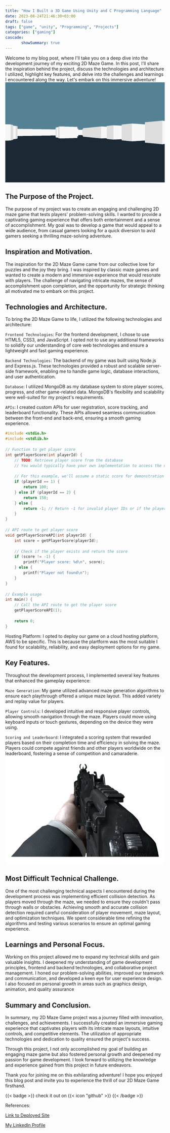 ```yaml
---
title: "How I Built a 3D Game Using Unity and C Programming Language"
date: 2023-08-24T21:46:30+03:00
draft: false
tags: ["game", "unity", "Programming", "Projects"]
categories: ["gaming"]
cascade: 
       showSummary: true
---
```

Welcome to my blog post, where I'll take you on a deep dive into the development journey of my exciting 2D Maze Game. In this post, I'll share the inspiration behind the project, discuss the technologies and architecture I utilized, highlight key features, and delve into the challenges and learnings I encountered along the way. Let's embark on this immersive adventure!
![](image-resizing.gif)

## The Purpose of the Project.
The purpose of my project was to create an engaging and challenging 2D maze game that tests players' problem-solving skills. I wanted to provide a captivating gaming experience that offers both entertainment and a sense of accomplishment. My goal was to develop a game that would appeal to a wide audience, from casual gamers looking for a quick diversion to avid gamers seeking a thrilling maze-solving adventure.

## Inspiration and Motivation.
The inspiration for the 2D Maze Game came from our collective love for puzzles and the joy they bring. I was inspired by classic maze games and wanted to create a modern and immersive experience that would resonate with players. The challenge of navigating intricate mazes, the sense of accomplishment upon completion, and the opportunity for strategic thinking all motivated me to embark on this project.

## Technologies and Architecture.
To bring the 2D Maze Game to life, I utilized the following technologies and architecture:

`Frontend Technologies`: For the frontend development, I chose to use HTML5, CSS3, and JavaScript. I opted not to use any additional frameworks to solidify our understanding of core web technologies and ensure a lightweight and fast gaming experience.

`Backend Technologies`: The backend of my game was built using Node.js and Express.js. These technologies provided a robust and scalable server-side framework, enabling me to handle game logic, database interactions, and user authentication.

`Database`: I utilized MongoDB as my database system to store player scores, progress, and other game-related data. MongoDB's flexibility and scalability were well-suited for my project's requirements.

`APIs`: I created custom APIs for user registration, score tracking, and leaderboard functionality. These APIs allowed seamless communication between the front-end and back-end, ensuring a smooth gaming experience.

```c
#include <stdio.h>
#include <stdlib.h>

// Function to get player score
int getPlayerScore(int playerId) {
    // TODO: Retrieve player score from the database
    // You would typically have your own implementation to access the database and fetch the score

    // For this example, we'll assume a static score for demonstration purposes
    if (playerId == 1) {
        return 100;
    } else if (playerId == 2) {
        return 150;
    } else {
        return -1; // Return -1 for invalid player IDs or if the player is not found
    }
}

// API route to get player score
void getPlayerScoreAPI(int playerId) {
    int score = getPlayerScore(playerId);

    // Check if the player exists and return the score
    if (score != -1) {
        printf("Player score: %d\n", score);
    } else {
        printf("Player not found\n");
    }
}

// Example usage
int main() {
    // Call the API route to get the player score
    getPlayerScoreAPI(1);

    return 0;
}
```
Hosting Platform: I opted to deploy our game on a cloud hosting platform, AWS to be specific. This is because the plartform was the most suitable I found for scalability, reliability, and easy deployment options for my game.
## Key Features.
Throughout the development process, I implemented several key features that enhanced the gameplay experience:

`Maze Generation`: My game utilized advanced maze generation algorithms to ensure each playthrough offered a unique maze layout. This added variety and replay value for players.

`Player Controls`: I developed intuitive and responsive player controls, allowing smooth navigation through the maze. Players could move using keyboard inputs or touch gestures, depending on the device they were using.

`Scoring and Leaderboard`: I integrated a scoring system that rewarded players based on their completion time and efficiency in solving the maze. Players could compete against friends and other players worldwide on the leaderboard, fostering a sense of competition and camaraderie.
![](player.png)

## Most Difficult Technical Challenge.
One of the most challenging technical aspects I encountered during the development process was implementing efficient collision detection. As players moved through the maze, we needed to ensure they couldn't pass through walls or obstacles. Achieving smooth and accurate collision detection required careful consideration of player movement, maze layout, and optimization techniques. We spent considerable time refining the algorithms and testing various scenarios to ensure an optimal gaming experience.

## Learnings and Personal Focus.
Working on this project allowed me to expand my technical skills and gain valuable insights. I deepened my understanding of game development principles, frontend and backend technologies, and collaborative project management. I honed our problem-solving abilities, improved our teamwork and communication, and developed a keen eye for user experience design. I also focused on personal growth in areas such as graphics design, animation, and quality assurance

## Summary and Conclusion.
In summary, my 2D Maze Game project was a journey filled with innovation, challenges, and achievements. I successfully created an immersive gaming experience that captivates players with its intricate maze layouts, intuitive controls, and competitive elements. The utilization of appropriate technologies and dedication to quality ensured the project's success.

Through this project, I not only accomplished my goal of building an engaging maze game but also fostered personal growth and deepened my passion for game development. I look forward to utilizing the knowledge and experience gained from this project in future endeavors.

Thank you for joining me on this exhilarating adventure! I hope you enjoyed this blog post and invite you to experience the thrill of our 2D Maze Game firsthand. 

{{< badge >}} 
check it out on {{< icon "github" >}}
{{< /badge >}}




References:

[Link to Deployed Site](https://github.com/codelord-evans/3D-Maze-Game)

[My LinkedIn Profile](https://www.linkedin.com/in/evansmuuo/)
